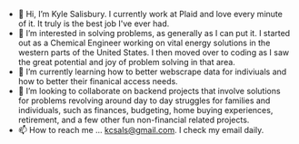 - 👋 Hi, I’m Kyle Salisbury. I currently work at Plaid and love every minute of it. It truly is the best job I've ever had.
- 👀 I’m interested in solving problems, as generally as I can put it. I started out as a Chemical Engineer working on vital energy solutions in the western parts 
    of the United States. I then moved over to coding as I saw the great potential and joy of problem solving in that area.
- 🌱 I’m currently learning how to better webscrape data for indiviuals and how to better their finanical access needs.
- 💞️ I’m looking to collaborate on backend projects that involve solutions for problems revolving around day to day struggles for families and individuals, such as
    finances, budgeting, home buying experiences, retirement, and a few other fun non-financial related projects. 
- 📫 How to reach me ... kcsals@gmail.com. I check my email daily.

<!---
kcsals/kcsals is a ✨ special ✨ repository because its `README.md` (this file) appears on your GitHub profile.
You can click the Preview link to take a look at your changes.
--->
